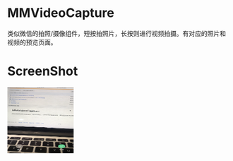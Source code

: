 # MMVideoCapture
类似微信的拍照/摄像组件，短按拍照片，长按则进行视频拍摄。有对应的照片和视频的预览页面。
# ScreenShot
<img width="150" height="150" src="https://github.com/MrQQQQQQQQQQ/MMVideoCapture/raw/master/MMVideoCaptureDemo/ScreenShots/IMG_2098.PNG"/>


